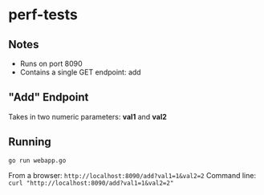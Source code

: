 # perf-tests

## Notes

* Runs on port 8090
* Contains a single GET endpoint: add

## "Add" Endpoint

Takes in two numeric parameters: **val1** and **val2**

## Running

```
go run webapp.go
```

From a browser: `http://localhost:8090/add?val1=1&val2=2`
Command line: ` curl "http://localhost:8090/add?val1=1&val2=2"`
